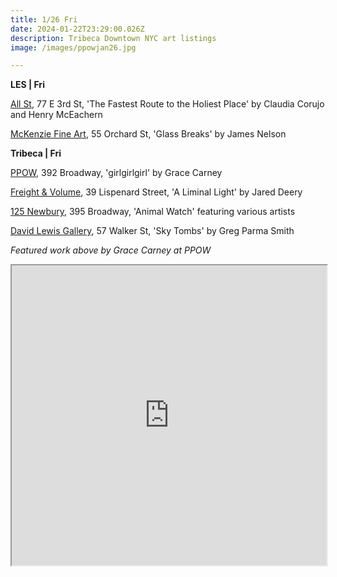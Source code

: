 ```yaml
---
title: 1/26 Fri
date: 2024-01-22T23:29:00.026Z
description: Tribeca Downtown NYC art listings
image: /images/ppowjan26.jpg

---
```

**L﻿ES | Fri**

[All St](https://allstnyc.com/), 77 E 3rd St, 'The Fastest Route to the Holiest Place' by Claudia Corujo and Henry McEachern

[McKenzie Fine Art](http://www.mckenziefineart.com/exhib/James-Nelson-2024-exhibition.html), 55 Orchard St, 'Glass Breaks' by James Nelson

**T﻿ribeca | Fri**

[PPOW](https://www.ppowgallery.com/exhibitions/grace-carney), 392 Broadway, 'girlgirlgirl' by Grace Carney

[Freight & Volume](http://www.freightandvolume.com/exhibitions/jared-deery-a-liminal-light), 39 Lispenard Street, 'A Liminal Light' by Jared Deery

[125 Newbury](https://www.125newbury.com/exhibitions/animal-watch), 395 Broadway, 'Animal Watch' featuring various artists

[David Lewis Gallery](https://www.davidlewisgallery.com/exhibitions/greg-parms-smith-sky-tombs), 57 Walker St, 'Sky Tombs' by Greg Parma Smith

*F﻿eatured work above by Grace Carney at PPOW*

<iframe src="https://www.google.com/maps/d/u/1/embed?mid=1qNLf_LIuaE2PW4kGbSvCDARyUlv0i3A&ehbc=2E312F" width="100%" height="480"></iframe>